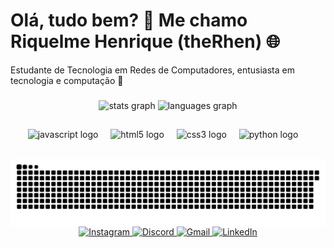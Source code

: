 <h1> 
  Olá, tudo bem? 👋 Me chamo Riquelme Henrique (theRhen) 🌐 
</h1>

<p>
  Estudante de Tecnologia em Redes de Computadores, entusiasta em tecnologia e computação 🚀
</p>


###

<div align="center">
  <img src="https://github-readme-stats.vercel.app/api?username=theRhen&hide_title=false&hide_rank=false&show_icons=true&include_all_commits=true&count_private=true&disable_animations=false&theme=dracula&locale=pt-br&hide_border=false" height="150" alt="stats graph"  />
  <img src="https://github-readme-stats.vercel.app/api/top-langs?username=theRhen&locale=pt-br&hide_title=false&layout=compact&card_width=320&langs_count=5&theme=dracula&hide_border=false" height="150" alt="languages graph"  />
</div>

##

<div align="center">
  <img src="https://cdn.jsdelivr.net/gh/devicons/devicon/icons/javascript/javascript-original.svg" height="30" alt="javascript logo"  />
  <img width="12" />
  <img src="https://cdn.jsdelivr.net/gh/devicons/devicon/icons/html5/html5-original.svg" height="30" alt="html5 logo"  />
  <img width="12" />
  <img src="https://cdn.jsdelivr.net/gh/devicons/devicon/icons/css3/css3-original.svg" height="30" alt="css3 logo"  />
  <img width="12" />
  <img src="https://cdn.jsdelivr.net/gh/devicons/devicon/icons/python/python-original.svg" height="30" alt="python logo"  />
   <img width="12" />
</div>

##

<picture align="center">
  <source media="(prefers-color-scheme: dark)" srcset="https://raw.githubusercontent.com/theRhen/theRhen/output/github-contribution-grid-snake-dark.svg">
  <source media="(prefers-color-scheme: light)" srcset="https://raw.githubusercontent.com/theRhen/theRhen/output/github-contribution-grid-snake.svg">
  <img align="center" alt="github contribution grid snake animation" src="https://raw.githubusercontent.com/theRhen/theRhen/output/github-contribution-grid-snake.svg">
</picture>

<div align="center">
  <a href="https://www.instagram.com/riquelme_henriq" target="_blank">
    <img src="https://img.shields.io/static/v1?message=Instagram&logo=instagram&label=&color=E4405F&logoColor=white&labelColor=&style=for-the-badge" height="35" alt="Instagram" />
  </a>
  <a href="https://discord.com/users/riquelme_fic" target="_blank">
    <img src="https://img.shields.io/static/v1?message=Discord&logo=discord&label=&color=7289DA&logoColor=white&labelColor=&style=for-the-badge" height="35" alt="Discord" />
  </a>
  <a href="mailto:riquelme.silva011@gmail.com" target="_blank">
    <img src="https://img.shields.io/static/v1?message=Gmail&logo=gmail&label=&color=D14836&logoColor=white&labelColor=&style=for-the-badge" height="35" alt="Gmail" />
  </a>
  <a href="https://www.linkedin.com/in/riquelme-henrique" target="_blank">
    <img src="https://img.shields.io/static/v1?message=LinkedIn&logo=linkedin&label=&color=0077B5&logoColor=white&labelColor=&style=for-the-badge" height="35" alt="LinkedIn" />
  </a>
</div>

